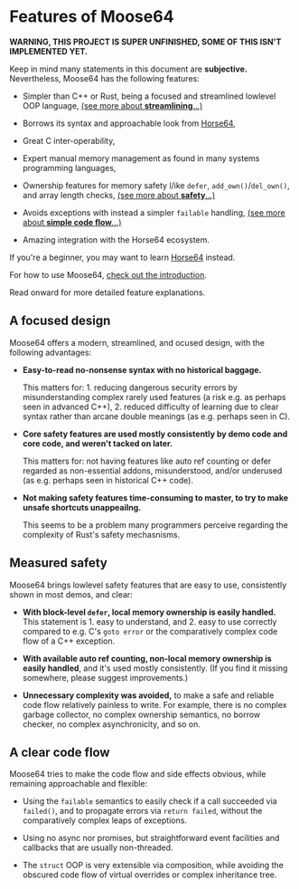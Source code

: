 <!-- For license of this file, see LICENSE.md in the base dir. -->

Features of Moose64
===================

**WARNING, THIS PROJECT IS SUPER UNFINISHED, SOME OF THIS ISN'T
IMPLEMENTED YET.**

Keep in mind many statements in this document are
**subjective.** Nevertheless, Moose64 has the following features:

- Simpler than C++ or Rust, being a focused and streamlined
  lowlevel OOP language, [(see more about **streamlining**...)](
  #a-focused-design)

- Borrows its syntax and approachable look from [Horse64](
  https://horse64.org/),

- Great C inter-operability,

- Expert manual memory management as found in many
  systems programming languages,

- Ownership features for memory safety l/ike `defer`,
  `add_own()`/`del_own()`, and array length checks, [(see
  more about **safety**...)](#measured-safety)

- Avoids exceptions with instead a simpler `failable` handling,
  [(see more about **simple code flow**...)](#a-clear-code-flow)

- Amazing integration with the Horse64 ecosystem.

If you're a beginner, you may want to learn
[Horse64](https://horse64.org) instead.

For how to use Moose64, [check out the
introduction](/docs/Introduction.md).

Read onward for more detailed feature explanations.

A focused design
----------------

Moose64 offers a modern, streamlined, and ocused
design, with the following advantages:

- **Easy-to-read no-nonsense syntax with no historical baggage.**

  This matters for: 1. reducing dangerous
  security errors by misunderstanding complex rarely used
  features (a risk e.g. as perhaps seen in advanced C++), 2.
  reduced difficulty of learning due to clear syntax rather
  than arcane double meanings (as e.g. perhaps seen in C).

- **Core safety features are used mostly consistently by
  demo code and core code, and weren't tacked on later.**

  This matters for: not having features like auto ref counting or
  defer regarded as non-essential addons, misunderstood, and/or
  underused (as e.g. perhaps seen in historical C++ code).

- **Not making safety features time-consuming to master,
  to try to make unsafe shortcuts unappeailng.**

  This seems to be a problem many programmers perceive
  regarding the complexity of Rust's safety mechasnisms.

Measured safety
---------------

Moose64 brings lowlevel safety features that
are easy to use, consistently shown in most demos, and clear:

- **With block-level `defer`, local memory ownership is
  easily handled.** This statement is 1. easy to understand,
  and 2. easy to use correctly compared to e.g. C's `goto error`
  or the comparatively complex code flow of a C++ exception.

- **With available auto ref counting, non-local memory ownership
  is easily handled**, and it's used mostly consistently. (If
  you find it missing somewhere, please suggest improvements.)

- **Unnecessary complexity was avoided,** to make a safe and
  reliable code flow relatively painless to write. For
  example, there is no complex garbage collector, no complex
  ownership semantics, no borrow checker, no complex
  asynchronicity, and so on.

A clear code flow
-----------------

Moose64 tries to make the code flow and side effects obvious,
while remaining approachable and flexible:

- Using the `failable` semantics to easily check if a call
  succeeded via `failed()`, and to propagate errors via
  `return failed`, without the comparatively complex leaps
  of exceptions.

- Using no async nor promises, but straightforward event facilities
  and callbacks that are usually non-threaded.

- The `struct` OOP is very extensible via composition,
  while avoiding the obscured code flow of virtual overrides
  or complex inheritance tree.


